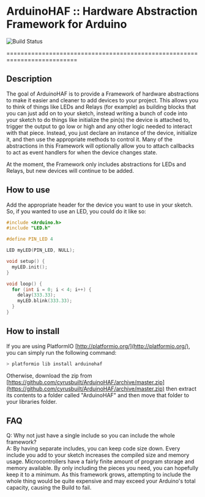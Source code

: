 # ArduinoHAF :: Hardware Abstraction Framework for Arduino

![Build Status](https://github.com/cyrusbuilt/ArduinoHAF/actions/workflows/ci.yml/badge.svg)

==========================================================================

## Description

The goal of ArduinoHAF is to provide a Framework of hardware abstractions to
make it easier and cleaner to add devices to your project. This allows you to
think of things like LEDs and Relays (for example) as building blocks that you
can just add on to your sketch, instead writing a bunch of code into your sketch
to do things like initialize the pin(s) the device is attached to, trigger the
output to go low or high and any other logic needed to interact with that piece.
Instead, you just declare an instance of the device, initialize it, and then use
the appropriate methods to control it. Many of the abstractions in this
Framework will optionally allow you to attach callbacks to act as event handlers
for when the device changes state.

At the moment, the Framework only includes abstractions for LEDs and Relays, but
new devices will continue to be added.

## How to use

Add the appropriate header for the device you want to use in your sketch. So, if
you wanted to use an LED, you could do it like so:

```cpp
#include <Arduino.h>
#include "LED.h"

#define PIN_LED 4

LED myLED(PIN_LED, NULL);

void setup() {
  myLED.init();
}

void loop() {
  for (int i = 0; i < 4; i++) {
    delay(333.33);
    myLED.blink(333.33);
  }
}
```

## How to install

If you are using PlatformIO [http://platformio.org/](http://platformio.org/), you can simply run the
following command:

```bash
> platformio lib install arduinohaf
```

Otherwise, download the zip from [https://github.com/cyrusbuilt/ArduinoHAF/archive/master.zip](https://github.com/cyrusbuilt/ArduinoHAF/archive/master.zip)
then extract its contents to a folder called "ArduinoHAF" and then move that
folder to your libraries folder.

## FAQ

Q: Why not just have a single include so you can include the whole framework?  
A: By having separate includes, you can keep code size down. Every include you
add to your sketch increases the compiled size and memory usage.
Microcontrollers have a fairly finite amount of program storage and memory
available. By only including the pieces you need, you can hopefully keep it to a
minimum. As this framework grows, attempting to include the whole thing would be
quite expensive and may exceed your Arduino's total capacity, causing the Build
to fail.
